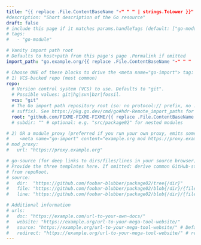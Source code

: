 ```yaml
---
title: "{{ replace .File.ContentBaseName "-" " " | strings.ToLower }}"
#description: "Short description of the Go resource"
draft: false
# include this page if it matches params.handleTags (default: ["go-module"])
# tags:
#   - "go-module"

# Vanity import path root
# Defaults to host+path from this page's page .Permalink if omitted
import_path: "go.example.org/{{ replace .File.ContentBaseName "-" " " | strings.ToLower }}"

# Choose ONE of these blocks to drive the <meta name="go-import"> tag:
# 1) VCS-backed repo (most common)
repo:
  # Version control system (VCS) to use. Defaults to "git".
  # Possible values: git|hg|svn|bzr|fossil.
  vcs: "git"
  # The Go import path repository root (so: no protocol:// prefix, no .git/hg/...
  # suffix). See https://pkg.go.dev/cmd/go#hdr-Remote_import_paths for details.
  root: "github.com/FIXME-FIXME-FIXME/{{ replace .File.ContentBaseName "-" " " | strings.ToLower }}"
  # subdir: "" # optional: e.g. "src/package02" for nested modules

# 2) OR a module proxy (preferred if you run your own proxy, emits something like
#    <meta name="go-import" content="example.org mod https://proxy.example.org">)
# mod_proxy:
#   url: "https://proxy.example.org"

# go-source (for deep links to dirs/files/lines in your source browser)
# Provide the three templates here. If omitted: derive common GitHub-style paths
# from repoRoot.
# source:
#   dir:  "https://github.com/foobar-blubber/package02/tree{/dir}"
#   file: "https://github.com/foobar-blubber/package02/blob{/dir}/{file}"
#   line: "https://github.com/foobar-blubber/package02/blob{/dir}/{file}#L{line}"

# Additional information
# urls:
#   doc: "https://example.com/url-to-your-own-docs/"
#   website: "https://example.org/url-to-your-mega-tool-website/"
#   source: "https://example.org/url-to-your-mega-tool-website/" # Defaults to https://<repo root>. Set a custom URL here, or set to false (without quotes) to hide the link.
#   redirect: "https://example.org/url-to-your-mega-tool-website/" # redirects only humans / browsers
---
```

